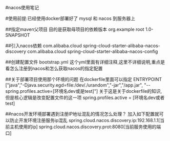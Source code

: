 #nacos使用笔记

#使用前提:已经使用docker部署好了 mysql 和 nacos 到服务器上

##指定maven父项目
目的是获取母项目的依赖版本
<parent>
    <groupId>org.example</groupId>
    <artifactId>root</artifactId>
    <version>1.0-SNAPSHOT</version>
</parent>

##引入nacos依赖
<dependency>
  <groupId>com.alibaba.cloud</groupId>
  <artifactId>spring-cloud-starter-alibaba-nacos-discovery</artifactId>
</dependency>
<dependency>
  <groupId>com.alibaba.cloud</groupId>
  <artifactId>spring-cloud-starter-alibaba-nacos-config</artifactId>
</dependency>

##创建配置文件
bootstrap.yml 这个yml里面有详细注释,这里不详细说明,重点是看怎么注册到nacos和怎么获取nacos的指定配置

##关于部署项目使用那个环境的问题
在dockerfile里面可以指定
ENTRYPOINT ["java","-Djava.security.egd=file:/dev/./urandom","-jar","/app.jar", "--spring.profiles.active=[环境名dev或是test]"]
关于这是关于dockerfile的知识,
但是核心逻辑是改变配置文件的这一项
spring.profiles.active = [环境名dev或者test]

##nacos开发环境部署遇到注册IP地址混乱的情况怎么处理？
加入如下配置就可以防止开发环境注册服务ip混乱
spring.cloud.nacos.discovery.ip:192.168.1.1[当前主机使用的ip]
spring.cloud.nacos.discovery.prot:8080[当前服务使用的端口]

